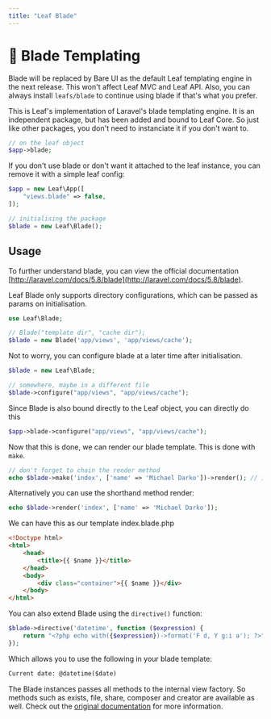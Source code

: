```yaml
---
title: "Leaf Blade"
---
```


<!-- markdownlint-disable no-inline-html -->
# 🔪 Blade Templating

<div class="alert -warning">
Blade will be replaced by Bare UI as the default Leaf templating engine in the next release. This won't affect Leaf MVC and Leaf API. Also, you can always install <code>leafs/blade</code> to continue using blade if that's what you prefer.
</div>

This is Leaf's implementation of Laravel's blade templating engine. It is an independent package, but has been added and bound to Leaf Core. So just like other packages, you don't need to instanciate it if you don't want to.

```php
// on the leaf object
$app->blade;
```

If you don't use blade or don't want it attached to the leaf instance, you can remove it with a simple leaf config:

```php
$app = new Leaf\App([
    "views.blade" => false,
]);
```

```php
// initialising the package
$blade = new Leaf\Blade();
```

## Usage

To further understand blade, you can view the official documentation [http://laravel.com/docs/5.8/blade](http://laravel.com/docs/5.8/blade).

Leaf Blade only supports directory configurations, which can be passed as params on initialisation.

```php
use Leaf\Blade;

// Blade("template dir", "cache dir");
$blade = new Blade('app/views', 'app/views/cache');
```

Not to worry, you can configure blade at a later time after initialisation.

```php
$blade = new Leaf\Blade;

// somewhere, maybe in a different file
$blade->configure("app/views", "app/views/cache");
```

Since Blade is also bound directly to the Leaf object, you can directly do this

```php
$app->blade->configure("app/views", "app/views/cache");
```

Now that this is done, we can render our blade template. This is done with `make`.

```php
// don't forget to chain the render method
echo $blade->make('index', ['name' => 'Michael Darko'])->render(); // index.blade.php
```

Alternatively you can use the shorthand method render:

```php
echo $blade->render('index', ['name' => 'Michael Darko']);
```

We can have this as our template index.blade.php

```html
<!Doctype html>
<html>
    <head>
        <title>{{ $name }}</title>
    </head>
    <body>
        <div class="container">{{ $name }}</div>
    </body>
</html>
```

You can also extend Blade using the `directive()` function:

```php
$blade->directive('datetime', function ($expression) {
    return "<?php echo with({$expression})->format('F d, Y g:i a'); ?>";
});
```

Which allows you to use the following in your blade template:

```html
Current date: @datetime($date)
```

The Blade instances passes all methods to the internal view factory. So methods such as exists, file, share, composer and creator are available as well. Check out the [original documentation](http://laravel.com/docs/5.8/blade) for more information.
